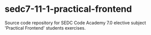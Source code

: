 # sedc7-11-1-practical-frontend
Source code repository for SEDC Code Academy 7.0 elective subject 'Practical Frontend' students exercises.

